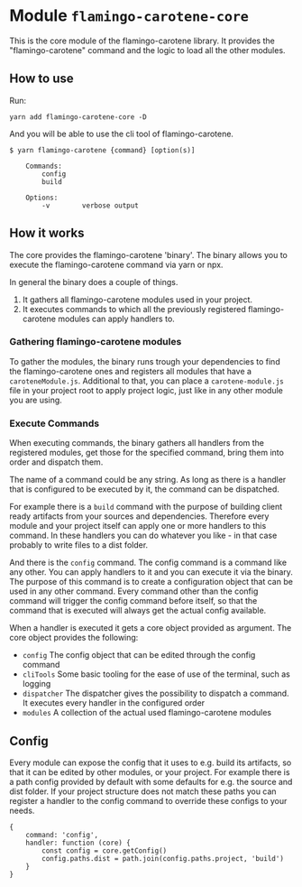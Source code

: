 # Module `flamingo-carotene-core`
This is the core module of the flamingo-carotene library. It provides the "flamingo-carotene" command and the logic to
load all the other modules.

## How to use
Run:

```
yarn add flamingo-carotene-core -D
```
And you will be able to use the cli tool of flamingo-carotene.

```
$ yarn flamingo-carotene {command} [option(s)]

    Commands:
        config
        build

    Options:
        -v        verbose output
```

## How it works
The core provides the flamingo-carotene 'binary'. The binary allows you to execute the flamingo-carotene command via
yarn or npx.

In general the binary does a couple of things.
1. It gathers all flamingo-carotene modules used in your project.
2. It executes commands to which all the previously registered flamingo-carotene modules can apply handlers to.

### Gathering flamingo-carotene modules
To gather the modules, the binary runs trough your dependencies to find the flamingo-carotene ones and registers all
modules that have a `caroteneModule.js`. Additional to that, you can place a `carotene-module.js` file in your project
root to apply project logic, just like in any other module you are using.

### Execute Commands
When executing commands, the binary gathers all handlers from the registered modules, get those for the specified
command, bring them into order and dispatch them.

The name of a command could be any string. As long as there is a handler that is configured to be executed by it, the
command can be dispatched.

For example there is a `build` command with the purpose of building client ready artifacts from your sources and
dependencies.
Therefore every module and your project itself can apply one or more handlers to this command. In these handlers you can
do whatever you like - in that case probably to write files to a dist folder.

And there is the `config` command. The config command is a command like any other. You can apply handlers to it and you
can execute it via the binary. The purpose of this command is to create a configuration object that can be used in any
other command. Every command other than the config command will trigger the config command before itself, so that the
command that is executed will always get the actual config available.

When a handler is executed it gets a core object provided as argument. The core object provides the following:
- `config` The config object that can be edited through the config command
- `cliTools` Some basic tooling for the ease of use of the terminal, such as logging
- `dispatcher` The dispatcher gives the possibility to dispatch a command. It executes every handler in the configured
order
- `modules` A collection of the actual used flamingo-carotene modules

## Config
Every module can expose the config that it uses to e.g. build its artifacts, so that it can be edited by other modules,
or your project.
For example there is a path config provided by default with some defaults for e.g. the source and dist folder. If your
project structure does not match these paths you can register a handler to the config command to override these configs
to your needs.

```
{
    command: 'config',
    handler: function (core) {
        const config = core.getConfig()
        config.paths.dist = path.join(config.paths.project, 'build')
    }
}
```
